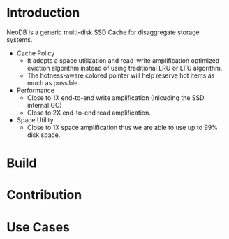 # Introduction

NeoDB is a generic multi-disk SSD Cache for disaggregate storage systems.

- Cache Policy
  - It adopts a space utilization and read-write amplification optimized eviction algorithm instead of using traditional LRU or LFU algorithm.
  - The hotness-aware colored pointer will help reserve hot items as much as possible.
- Performance
  - Close to 1X end-to-end write amplification (Inlcuding the SSD internal GC)
  - Close to 2X end-to-end read amplification.
- Space Utility
  - Close to 1X space amplification thus we are able to use up to 99% disk space.


# Build

# Contribution

# Use Cases
